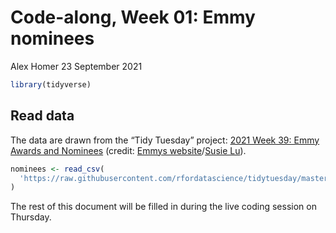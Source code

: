 Code-along, Week 01: Emmy nominees
================
Alex Homer
23 September 2021

``` r
library(tidyverse)
```

## Read data

The data are drawn from the “Tidy Tuesday” project: [2021 Week 39: Emmy
Awards and
Nominees](https://github.com/rfordatascience/tidytuesday/blob/master/data/2021/2021-09-21/readme.md)
(credit: [Emmys
website](https://www.emmys.com/awards/nominations/award-search)/[Susie
Lu](https://www.susielu.com/data-viz/emmy-2017)).

``` r
nominees <- read_csv(
  'https://raw.githubusercontent.com/rfordatascience/tidytuesday/master/data/2021/2021-09-21/nominees.csv'
)
```

The rest of this document will be filled in during the live coding
session on Thursday.
